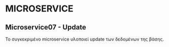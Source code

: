 # MICROSERVICE

## Microservice07 - Update

Το συγκεκριμένο microservice υλοποιεί update των δεδομένων της βάσης.

